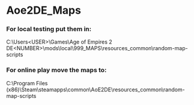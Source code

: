 # Aoe2DE_Maps

### For local testing put them in:
C:\Users\<USER>\Games\Age of Empires 2 DE\<NUMBER>\mods\local\999_MAPS\resources\_common\random-map-scripts

### For online play move the maps to:
C:\Program Files (x86)\Steam\steamapps\common\AoE2DE\resources\_common\random-map-scripts

